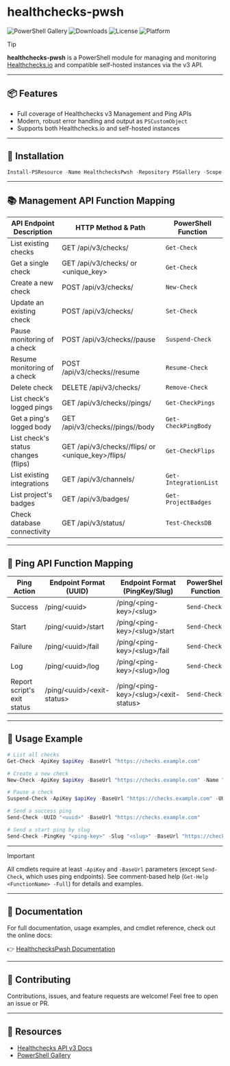 # healthchecks-pwsh

![PowerShell Gallery](https://img.shields.io/powershellgallery/v/HealthchecksPwsh?color=blue&logo=powershell)
![Downloads](https://img.shields.io/powershellgallery/dt/HealthchecksPwsh?color=purple)
![License](https://img.shields.io/github/license/ptmorris1/healthchecks-pwsh?color=green)
![Platform](https://img.shields.io/badge/platform-Windows%20%7C%20Linux%20%7C%20macOS-blue)

> [!TIP]
> **healthchecks-pwsh** is a PowerShell module for managing and monitoring [Healthchecks.io](https://healthchecks.io) and compatible self-hosted instances via the v3 API.

---

## 📦 Features

- Full coverage of Healthchecks v3 Management and Ping APIs
- Modern, robust error handling and output as `PSCustomObject`
- Supports both Healthchecks.io and self-hosted instances

---

## 🚀 Installation

```powershell
Install-PSResource -Name HealthchecksPwsh -Repository PSGallery -Scope CurrentUser
```

---


## 📚 Management API Function Mapping

| API Endpoint Description                | HTTP Method & Path                                                        | PowerShell Function      |
|-----------------------------------------|---------------------------------------------------------------------------|-------------------------|
| List existing checks                    | GET /api/v3/checks/                                                       | `Get-Check`             |
| Get a single check                      | GET /api/v3/checks/<uuid> or <unique_key>                                 | `Get-Check`             |
| Create a new check                      | POST /api/v3/checks/                                                      | `New-Check`             |
| Update an existing check                | POST /api/v3/checks/<uuid>                                                | `Set-Check`             |
| Pause monitoring of a check             | POST /api/v3/checks/<uuid>/pause                                          | `Suspend-Check`         |
| Resume monitoring of a check            | POST /api/v3/checks/<uuid>/resume                                         | `Resume-Check`          |
| Delete check                            | DELETE /api/v3/checks/<uuid>                                              | `Remove-Check`          |
| List check's logged pings               | GET /api/v3/checks/<uuid>/pings/                                          | `Get-CheckPings`        |
| Get a ping's logged body                | GET /api/v3/checks/<uuid>/pings/<n>/body                                  | `Get-CheckPingBody`     |
| List check's status changes (flips)     | GET /api/v3/checks/<uuid>/flips/ or <unique_key>/flips/                   | `Get-CheckFlips`        |
| List existing integrations              | GET /api/v3/channels/                                                     | `Get-IntegrationList`   |
| List project's badges                   | GET /api/v3/badges/                                                       | `Get-ProjectBadges`     |
| Check database connectivity             | GET /api/v3/status/                                                       | `Test-ChecksDB`         |

---

## 📡 Ping API Function Mapping

| Ping Action                  | Endpoint Format (UUID)         | Endpoint Format (PingKey/Slug)         | PowerShell Function |
|------------------------------|-------------------------------|----------------------------------------|--------------------|
| Success                      | /ping/&lt;uuid&gt;              | /ping/&lt;ping-key&gt;/&lt;slug&gt;         | `Send-Check`       |
| Start                        | /ping/&lt;uuid&gt;/start         | /ping/&lt;ping-key&gt;/&lt;slug&gt;/start  | `Send-Check`       |
| Failure                      | /ping/&lt;uuid&gt;/fail          | /ping/&lt;ping-key&gt;/&lt;slug&gt;/fail   | `Send-Check`       |
| Log                          | /ping/&lt;uuid&gt;/log           | /ping/&lt;ping-key&gt;/&lt;slug&gt;/log    | `Send-Check`       |
| Report script's exit status  | /ping/&lt;uuid&gt;/&lt;exit-status&gt; | /ping/&lt;ping-key&gt;/&lt;slug&gt;/&lt;exit-status&gt; | `Send-Check`       |

---

## 📝 Usage Example

```powershell
# List all checks
Get-Check -ApiKey $apiKey -BaseUrl "https://checks.example.com"

# Create a new check
New-Check -ApiKey $apiKey -BaseUrl "https://checks.example.com" -Name "Backup Job" -Tags "prod" -Timeout 3600 -Grace 300

# Pause a check
Suspend-Check -ApiKey $apiKey -BaseUrl "https://checks.example.com" -UUID "<uuid>"

# Send a success ping
Send-Check -UUID "<uuid>" -BaseUrl "https://checks.example.com"

# Send a start ping by slug
Send-Check -PingKey "<ping-key>" -Slug "<slug>" -BaseUrl "https://checks.example.com" -Start
```

---

> [!IMPORTANT]
> All cmdlets require at least `-ApiKey` and `-BaseUrl` parameters (except `Send-Check`, which uses ping endpoints). See comment-based help (`Get-Help <FunctionName> -Full`) for details and examples.

---

## 📖 Documentation

For full documentation, usage examples, and cmdlet reference, check out the online docs:

👉 [HealthchecksPwsh Documentation](https://ptmorris1.github.io/healthchecks-pwsh/index.html)

---

## 🤝 Contributing

Contributions, issues, and feature requests are welcome! Feel free to open an issue or PR.

---

## 🔗 Resources

- [Healthchecks API v3 Docs](https://healthchecks.io/docs/api/)
- [PowerShell Gallery](https://www.powershellgallery.com/packages/healthchecks-pwsh)